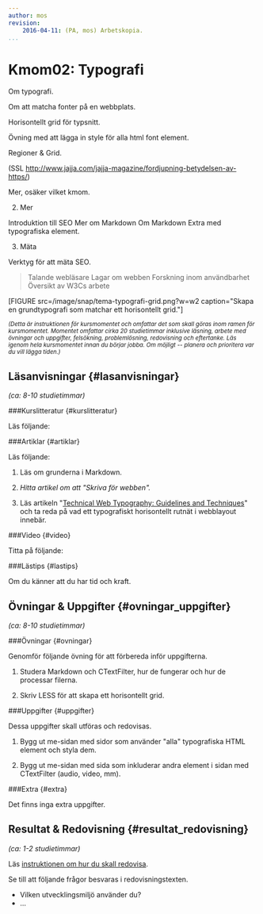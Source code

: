 ```yaml
---
author: mos
revision:
    2016-04-11: (PA, mos) Arbetskopia.
...
```

Kmom02: Typografi
====================================

Om typografi.

Om att matcha fonter på en webbplats.

Horisontellt grid för typsnitt.

Övning med att lägga in style för alla html font element.

Regioner & Grid.


(SSL http://www.jajja.com/jajja-magazine/fordjupning-betydelsen-av-https/)

<!--more-->

Mer, osäker vilket kmom.


2. Mer

Introduktion till SEO
Mer om Markdown
Om Markdown Extra med typografiska element.


3. Mäta

Verktyg för att mäta SEO.

> Talande webläsare
> Lagar om webben
> Forskning inom användbarhet
> Översikt av W3Cs arbete


[FIGURE src=/image/snap/tema-typografi-grid.png?w=w2 caption="Skapa en grundtypografi som matchar ett horisontellt grid."]

<small>*(Detta är instruktionen för kursmomentet och omfattar det som skall göras inom ramen för kursmomentet. Momentet omfattar cirka 20 studietimmar inklusive läsning, arbete med övningar och uppgifter, felsökning, problemlösning, redovisning och eftertanke. Läs igenom hela kursmomentet innan du börjar jobba. Om möjligt -- planera och prioritera var du vill lägga tiden.)*</small>



Läsanvisningar  {#lasanvisningar}
---------------------------------

*(ca: 8-10 studietimmar)*


###Kurslitteratur  {#kurslitteratur}

Läs följande:



###Artiklar {#artiklar}

Läs följande:

1. Läs om grunderna i Markdown.

1. *Hitta artikel om att "Skriva för webben".*

1. Läs artikeln "[Technical Web Typography: Guidelines and Techniques](http://coding.smashingmagazine.com/2011/03/14/technical-web-typography-guidelines-and-techniques/)" och ta reda på vad ett typografiskt horisontellt rutnät i webblayout innebär.




###Video  {#video}

Titta på följande:




###Lästips {#lastips}

Om du känner att du har tid och kraft.




Övningar & Uppgifter  {#ovningar_uppgifter}
-------------------------------------------

*(ca: 8-10 studietimmar)*



###Övningar {#ovningar}

Genomför följande övning för att förbereda inför uppgifterna.

1. Studera Markdown och CTextFilter, hur de fungerar och hur de processar filerna.

1. Skriv LESS för att skapa ett horisontellt grid.



###Uppgifter {#uppgifter}

Dessa uppgifter skall utföras och redovisas.

1. Bygg ut me-sidan med sidor som använder "alla" typografiska HTML element och styla dem.

1. Bygg ut me-sidan med sida som inkluderar andra element i sidan med CTextFilter (audio, video, mm).



###Extra {#extra}

Det finns inga extra uppgifter.



Resultat & Redovisning  {#resultat_redovisning}
-----------------------------------------------

*(ca: 1-2 studietimmar)*

Läs [instruktionen om hur du skall redovisa]([BASEURL]design/redovisa).

Se till att följande frågor besvaras i redovisningstexten.

* Vilken utvecklingsmiljö använder du?
* ...
